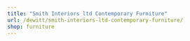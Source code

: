 ```yaml
---
title: "Smith Interiors ltd Contemporary Furniture"
url: /dewitt/smith-interiors-ltd-contemporary-furniture/
shop: furniture
---
```

